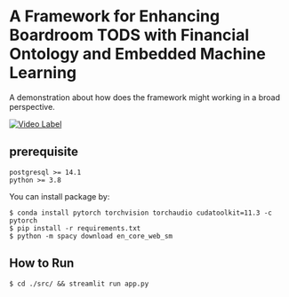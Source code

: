 # A Framework for Enhancing Boardroom TODS with Financial Ontology and Embedded Machine Learning

A demonstration about how does the framework might working in a broad perspective.

[![Video Label](http://img.youtube.com/vi/cVDf8rzfAaI/0.jpg)](https://youtu.be/cVDf8rzfAaI?t=0s)

## prerequisite

```plain
postgresql >= 14.1
python >= 3.8
```

You can install package by:

```
$ conda install pytorch torchvision torchaudio cudatoolkit=11.3 -c pytorch
$ pip install -r requirements.txt
$ python -m spacy download en_core_web_sm
```

## How to Run

```
$ cd ./src/ && streamlit run app.py
```